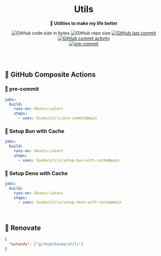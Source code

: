 <h1 align="center">Utils</h1>

<div align="center">

**🔧 Utilities to make my life better**

![GitHub code size in bytes](https://img.shields.io/github/languages/code-size/5ouma/utils?style=flat-square)
![GitHub repo size](https://img.shields.io/github/repo-size/5ouma/utils?style=flat-square)
[![GitHub last commit](https://img.shields.io/github/last-commit/5ouma/utils?style=flat-square)](https://github.com/5ouma/utils/commit/HEAD)
[![GitHub commit activity](https://img.shields.io/github/commit-activity/m/5ouma/utils?style=flat-square)](https://github.com/5ouma/utils/commits/main)
<br />
[![pre-commit](https://img.shields.io/github/actions/workflow/status/5ouma/utils/pre-commit.yml?label=pre-commit&style=flat-square)](https://github.com/5ouma/utils/actions/workflows/pre-commit.yml)

</div>

<br /><br />

## 🐙 GitHub Composite Actions

### 🚸 pre-commit

```yml
jobs:
  build:
    runs-on: Ubuntu-Latest
    steps:
      - uses: 5ouma/utils/pre-commit@main
```

### 🍞 Setup Bun with Cache

```yml
jobs:
  build:
    runs-on: Ubuntu-Latest
    steps:
      - uses: 5ouma/utils/setup-bun-with-cache@main
```

### 🦕 Setup Deno with Cache

```yml
jobs:
  build:
    runs-on: Ubuntu-Latest
    steps:
      - uses: 5ouma/utils/setup-deno-with-cache@main
```

<br />

## 🎨 Renovate

```json
{
  "extends": ["github>5ouma/utils"]
}
```
